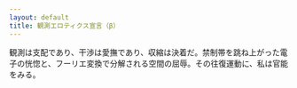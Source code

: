 ```yaml
---
layout: default
title: 観測エロティクス宣言（β）
---
```


観測は支配であり、干渉は愛撫であり、収縮は決着だ。禁制帯を跳ね上がった電子の恍惚と、フーリエ変換で分解される空間の屈辱。その往復運動に、私は官能をみる。